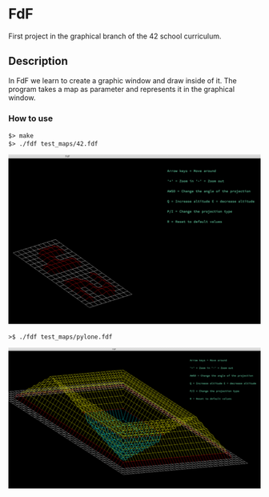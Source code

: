 # FdF
First project in the graphical branch of the 42 school curriculum.
## Description
In FdF we learn to create a graphic window and draw inside of it. The program takes a map as parameter and represents it in the graphical window.
### How to use
````
$> make
$> ./fdf test_maps/42.fdf
````
![Alt Text](https://github.com/khakala96/FdF/blob/master/pictures/42.png)
````
>$ ./fdf test_maps/pylone.fdf
````
![Alt Text](https://github.com/khakala96/FdF/blob/master/pictures/Pylone.png)
